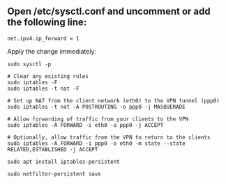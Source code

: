 
## Open /etc/sysctl.conf and uncomment or add the following line:

```
net.ipv4.ip_forward = 1
```
Apply the change immediately:
```
sudo sysctl -p
```

```
# Clear any existing rules
sudo iptables -F
sudo iptables -t nat -F

# Set up NAT from the client network (eth0) to the VPN tunnel (ppp0)
sudo iptables -t nat -A POSTROUTING -o ppp0 -j MASQUERADE

# Allow forwarding of traffic from your clients to the VPN
sudo iptables -A FORWARD -i eth0 -o ppp0 -j ACCEPT

# Optionally, allow traffic from the VPN to return to the clients
sudo iptables -A FORWARD -i ppp0 -o eth0 -m state --state RELATED,ESTABLISHED -j ACCEPT
```

```
sudo apt install iptables-persistent
```

```
sudo netfilter-persistent save
```

